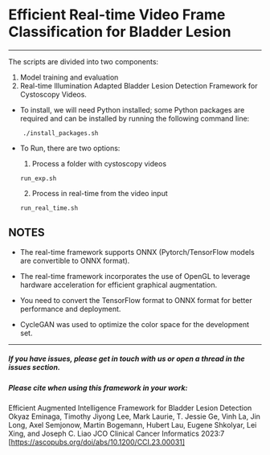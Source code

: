 # Efficient Real-time Video Frame Classification for Bladder Lesion
------
The scripts are divided into two components:
1. Model training and evaluation
2. Real-time Illumination Adapted Bladder Lesion Detection Framework for Cystoscopy Videos.

- To install, we will need Python installed; some Python packages are required and can be installed by running the following command line:
```
    ./install_packages.sh
```

- To Run, there are two options:</br>
    1. Process a folder with cystoscopy videos
    ```
    run_exp.sh
    ```

    2. Process in real-time from the video input 
    ```
    run_real_time.sh
    ```
## NOTES
- The real-time framework supports ONNX (Pytorch/TensorFlow models are convertible to ONNX format).

- The real-time framework incorporates the use of OpenGL to leverage hardware acceleration for efficient graphical augmentation.

- You need to convert the TensorFlow format to ONNX format for better performance and deployment.

- CycleGAN was used to optimize the color space for the development set.
------
##### If you have issues, please get in touch with us or open a thread in the issues section.
##### Please cite when using this framework in your work:
Efficient Augmented Intelligence Framework for Bladder Lesion Detection
Okyaz Eminaga, Timothy Jiyong Lee, Mark Laurie, T. Jessie Ge, Vinh La, Jin Long, Axel Semjonow, Martin Bogemann, Hubert Lau, Eugene Shkolyar, Lei Xing, and Joseph C. Liao
JCO Clinical Cancer Informatics 2023:7 [https://ascopubs.org/doi/abs/10.1200/CCI.23.00031]



